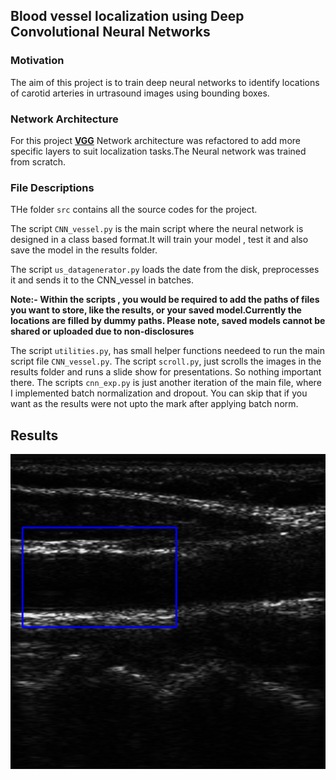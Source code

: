 
## Blood vessel localization using Deep Convolutional Neural Networks

### Motivation
The aim of this project is to train deep neural networks to identify locations of carotid arteries in urtrasound images using bounding boxes. 

### Network Architecture
For this project [**VGG**](https://arxiv.org/pdf/1409.1556.pdf) Network architecture was refactored to add more specific layers to suit localization tasks.The Neural network was trained from scratch.

### File Descriptions
THe folder `src` contains all the source codes for the project.
 
The script `CNN_vessel.py` is the main script where the neural network is designed in a class based format.It will train your model , test it and also save the model in the results folder. 

The script `us_datagenerator.py` loads the date from the disk, preprocesses it and sends it to the CNN_vessel in batches. 

**Note:- Within the scripts , you would be required to add the paths of files you want to store, like the results, or your saved model.Currently the locations are filled by dummy paths. Please note, saved models cannot be shared or uploaded due to non-disclosures**  

The script `utilities.py`, has small helper functions needeed to run the main script file `CNN_vessel.py`.
The script `scroll.py`, just scrolls the images in the results folder and runs a slide show for presentations. So nothing important there. 
The scripts `cnn_exp.py` is just another iteration of the main file, where I implemented batch normalization and dropout. You can skip that if you want as the results were not upto the mark after applying batch norm.


## Results
![ground-truth](./results/ground_truth/1.png)
 








   
